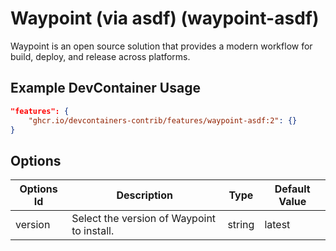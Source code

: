 
# Waypoint (via asdf) (waypoint-asdf)

Waypoint is an open source solution that provides a modern workflow for build, deploy, and release across platforms.

## Example DevContainer Usage

```json
"features": {
    "ghcr.io/devcontainers-contrib/features/waypoint-asdf:2": {}
}
```

## Options

| Options Id | Description | Type | Default Value |
|-----|-----|-----|-----|
| version | Select the version of Waypoint to install. | string | latest |


